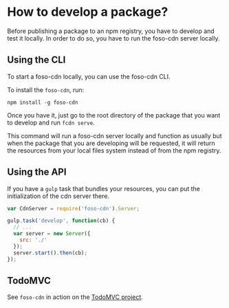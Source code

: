 # How to develop a package?

Before publishing a package to an npm registry, you have to develop and test it locally.
In order to do so, you have to run the foso-cdn server locally.


## Using the CLI

To start a foso-cdn locally, you can use the foso-cdn CLI.

To install the `foso-cdn`, run:

```
npm install -g foso-cdn
```

Once you have it, just go to the root directory of the package that you want to develop and run `fcdn serve`.

This command will run a foso-cdn server locally and function as usually but when the package that you are developing will be requested,
it will return the resources from your local files system instead of from the npm registry.


## Using the API

If you have a `gulp` task that bundles your resources, you can put the initialization of the cdn server there.

``` js
var CdnServer = require('foso-cdn').Server;

gulp.task('develop', function(cb) {
  // ...
  var server = new Server({
    src: './'
  });
  server.start().then(cb);
});
```


## TodoMVC

See `foso-cdn` in action on the [TodoMVC project][todomvc].


[todomvc]: https://github.com/fosojs/todomvc
